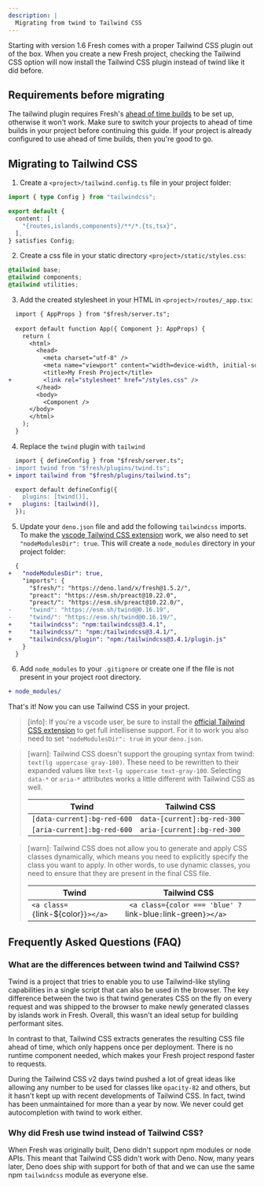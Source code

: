 ```yaml
---
description: |
  Migrating from twind to Tailwind CSS
---
```


Starting with version 1.6 Fresh comes with a proper Tailwind CSS plugin out of
the box. When you create a new Fresh project, checking the Tailwind CSS option
will now install the Tailwind CSS plugin instead of twind like it did before.

## Requirements before migrating

The tailwind plugin requires Fresh's
[ahead of time builds](/docs/concepts/ahead-of-time-builds) to be set up,
otherwise it won't work. Make sure to switch your projects to ahead of time
builds in your project before continuing this guide. If your project is already
configured to use ahead of time builds, then you're good to go.

## Migrating to Tailwind CSS

1. Create a `<project>/tailwind.config.ts` file in your project folder:

```ts tailwind.config.ts
import { type Config } from "tailwindcss";

export default {
  content: [
    "{routes,islands,components}/**/*.{ts,tsx}",
  ],
} satisfies Config;
```

2. Create a css file in your static directory `<project>/static/styles.css`:

```css static/styles.css
@tailwind base;
@tailwind components;
@tailwind utilities;
```

3. Add the created stylesheet in your HTML in `<project>/routes/_app.tsx`:

```diff routes/_app.tsx
  import { AppProps } from "$fresh/server.ts";
  
  export default function App({ Component }: AppProps) {
    return (
      <html>
        <head>
          <meta charset="utf-8" />
          <meta name="viewport" content="width=device-width, initial-scale=1.0" />
          <title>My Fresh Project</title>
+         <link rel="stylesheet" href="/styles.css" />
        </head>
        <body>
          <Component />
      </body>
      </html>
    );
  }
```

4. Replace the `twind` plugin with `tailwind`

```diff fresh.config.ts
  import { defineConfig } from "$fresh/server.ts";
- import twind from "$fresh/plugins/twind.ts";
+ import tailwind from "$fresh/plugins/tailwind.ts";

  export default defineConfig({
-   plugins: [twind()],
+   plugins: [tailwind()],
  });
```

5. Update your `deno.json` file and add the following `tailwindcss` imports. To
   make the
   [vscode Tailwind CSS extension](https://marketplace.visualstudio.com/items?itemName=bradlc.vscode-tailwindcss)
   work, we also need to set `"nodeModulesDir": true`. This will create a
   `node_modules` directory in your project folder:

```diff deno.json
  {
+   "nodeModulesDir": true,
    "imports": {
      "$fresh/": "https://deno.land/x/fresh@1.5.2/",
      "preact": "https://esm.sh/preact@10.22.0",
      "preact/": "https://esm.sh/preact@10.22.0/",
-     "twind": "https://esm.sh/twind@0.16.19",
-     "twind/": "https://esm.sh/twind@0.16.19/",
+     "tailwindcss": "npm:tailwindcss@3.4.1",
+     "tailwindcss/": "npm:/tailwindcss@3.4.1/",
+     "tailwindcss/plugin": "npm:/tailwindcss@3.4.1/plugin.js"
    }
  }
```

6. Add `node_modules` to your `.gitignore` or create one if the file is not
   present in your project root directory.

```diff .gitignore
+ node_modules/
```

That's it! Now you can use Tailwind CSS in your project.

> [info]: If you're a vscode user, be sure to install the
> [official Tailwind CSS extension](https://marketplace.visualstudio.com/items?itemName=bradlc.vscode-tailwindcss)
> to get full intellisense support. For it to work you also need to set
> `"nodeModulesDir": true` in your `deno.json`.

> [warn]: Tailwind CSS doesn't support the grouping syntax from twind:
> `text(lg uppercase gray-100)`. These need to be rewritten to their expanded
> values like `text-lg uppercase text-gray-100`. Selecting `data-*` or `aria-*`
> attributes works a little different with Tailwind CSS as well.
>
> | Twind                       | Tailwind CSS                |
> | --------------------------- | --------------------------- |
> | `[data-current]:bg-red-600` | `data-[current]:bg-red-300` |
> | `[aria-current]:bg-red-600` | `aria-[current]:bg-red-300` |

> [warn]: Tailwind CSS does not allow you to generate and apply CSS classes 
> dynamically, which means you need to explicitly specify the class you want to apply.
> In other words, to use dynamic classes, you need to ensure that they
> are present in the final CSS file.
>
> | Twind                             | Tailwind CSS                                                      |
> | --------------------------------- | ----------------------------------------------------------------- |
> | `<a class={`link-${color}`}></a>` | `  <a class={color === 'blue' ? `link-blue` : `link-green`}></a>` |


## Frequently Asked Questions (FAQ)

### What are the differences between twind and Tailwind CSS?

Twind is a project that tries to enable you to use Tailwind-like styling
capabilities in a single script that can also be used in the browser. The key
difference between the two is that twind generates CSS on the fly on every
request and was shipped to the browser to make newly generated classes by
islands work in Fresh. Overall, this wasn't an ideal setup for building
performant sites.

In contrast to that, Tailwind CSS extracts generates the resulting CSS file
ahead of time, which only happens once per deployment. There is no runtime
component needed, which makes your Fresh project respond faster to requests.

During the Tailwind CSS v2 days twind pushed a lot of great ideas like allowing
any number to be used for classes like `opacity-82` and others, but it hasn't
kept up with recent developments of Tailwind CSS. In fact, twind has been
unmaintained for more than a year by now. We never could get autocompletion with
twind to work either.

### Why did Fresh use twind instead of Tailwind CSS?

When Fresh was originally built, Deno didn't support npm modules or node APIs.
This meant that Tailwind CSS didn't work with Deno. Now, many years later, Deno
does ship with support for both of that and we can use the same npm
`tailwindcss` module as everyone else.
